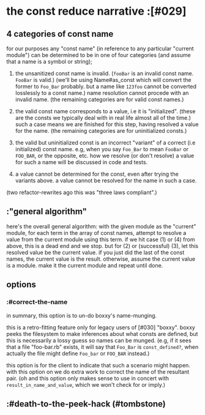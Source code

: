 # the const reduce narrative :[#029]


## 4 categories of const name

for our purposes any "const name" (in reference to any particular
"current module") can be determined to be in one of four categories
(and assume that a name is a symbol or string);

1) the unsanitized const name is invalid. (`fooBar` is an invalid
   const name. `FooBar` is valid.) (we'll be using Name#as_const
   which will convert the former to `Foo_Bar` probably. but a name
   like `123foo` cannot be converted losslessly to a const name.)
   name resolution cannot procede with an invalid name.
   (the remaining categories are for valid const names.)

2) the valid const name corresponds to a value, i.e it is
   "initialized". (these are the consts we typically deal with in
   real life almost all of the time.) such a case means we are
   finished for this step, having resolved a value for the name.
   (the remaining categories are for uninitialized consts.)

3) the valid but uninitialized const is an incorrect "variant" of
   a correct (i.e initialized) const name. e.g, when you say
   `Foo_Bar` to mean `FooBar` or `FOO_BAR`, or the opposite, etc.
   how we resolve (or don't resolve) a value for such a name will
   be discussed in code and tests.

4) a value cannot be determined for the const, even after trying
   the variants above. a value cannot be resolved for the name in
   such a case.

(two refactor-rewrites ago this was "three laws compliant".)




## :"general algorithm"

here's the overall general algorithm: with the given module as the
"current" module, for each term in the array of const names,
attempt to resolve a value from the current module using this term.
if we hit case (1) or (4) from above, this is a dead end and we
stop. but for (2) or (successful) (3), let this resolved value be
the current value. if you just did the last of the const names, the
current value is the result. otherwise, assume the current value is
a module. make it the current module and repeat until done.




## options

### :#correct-the-name

in summary, this option is to un-do boxxy's name-munging.

this is a retro-fitting feature only for legacy users of [#030]
"boxxy". boxxy peeks the filesystem to make inferences about what
consts are defined, but this is necessarily a lossy guess so names
can be munged. (e.g, if it sees that a file "foo-bar.rb" exists,
it will say  that `Foo_Bar` is `const_defined?`, when actually the
file might define `Foo_bar` or `FOO_BAR` instead.)

this option is for the client to indicate that such a scenario might
happen. with this option on we do extra work to correct the name of the
resultant pair. (oh and this option only makes sense to use in concert
with `result_in_name_and_value`, which we won't check for or imply.)




## :#death-to-the-peek-hack (#tombstone)
